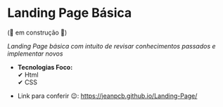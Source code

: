 # Landing Page Básica 
(🧱 em construção 🧱)<br>

*Landing Page básica com intuito de revisar conhecimentos passados e implementar novos*

- **Tecnologias Foco:** <br>
✔ Html <br>
✔ CSS

- Link para conferir 😉: https://jeanpcb.github.io/Landing-Page/
